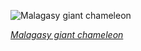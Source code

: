 
![Malagasy giant chameleon](https://upload.wikimedia.org/wikipedia/commons/thumb/3/36/Oustalet%27s_chameleon_%28Furcifer_oustaleti%29_juvenile_Montagne_d%E2%80%99Ambre.jpg/525px-Oustalet%27s_chameleon_%28Furcifer_oustaleti%29_juvenile_Montagne_d%E2%80%99Ambre.jpg)

*[Malagasy giant chameleon](https://wikipedia.org/wiki/File:Oustalet%27s_chameleon_(Furcifer_oustaleti)_juvenile_Montagne_d%E2%80%99Ambre.jpg)*
